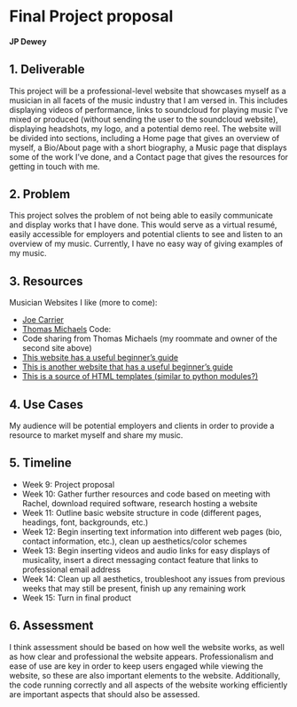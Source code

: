 # Final Project proposal
#### JP Dewey

## 1.	Deliverable
This project will be a professional-level website that showcases myself as a musician in all facets of the music industry that I am versed in. This includes displaying videos of performance, links to soundcloud for playing music I’ve mixed or produced (without sending the user to the soundcloud website), displaying headshots, my logo, and a potential demo reel. The website will be divided into sections, including a Home page that gives an overview of myself, a Bio/About page with a short biography, a Music page that displays some of the work I’ve done, and a Contact page that gives the resources for getting in touch with me.
## 2.	Problem
This project solves the problem of not being able to easily communicate and display works that I have done. This would serve as a virtual resumé, easily accessible for employers and potential clients to see and listen to an overview of my music. Currently, I have no easy way of giving examples of my music.
## 3.	Resources
Musician Websites I like (more to come):
- [Joe Carrier](http://www.joecarrier.net/)
- [Thomas Michaels](http://www.thomasjmichaels.com/index.html)
Code:
- Code sharing from Thomas Michaels (my roommate and owner of the second site above)
- [This website has a useful beginner’s guide](https://websitesetup.org/website-coding-html-css/)
- [This is another website that has a useful beginner’s guide](https://www.w3schools.com/howto/howto_website.asp)
- [This is a source of HTML templates (similar to python modules?)](https://html.com/resources/free-html-templates/)
## 4.	Use Cases
My audience will be potential employers and clients in order to provide a resource to market myself and share my music.
## 5.	Timeline
- Week 9: Project proposal
- Week 10: Gather further resources and code based on meeting with Rachel, download required software, research hosting a website
- Week 11: Outline basic website structure in code (different pages, headings, font, backgrounds, etc.)
- Week 12: Begin inserting text information into different web pages (bio, contact information, etc.), clean up aesthetics/color schemes
- Week 13: Begin inserting videos and audio links for easy displays of musicality, insert a direct messaging contact feature that links to professional email address
- Week 14: Clean up all aesthetics, troubleshoot any issues from previous weeks that may still be present, finish up any remaining work
- Week 15: Turn in final product
## 6.	Assessment
I think assessment should be based on how well the website works, as well as how clear and professional the website appears. Professionalism and ease of use are key in order to keep users engaged while viewing the website, so these are also important elements to the website. Additionally, the code running correctly and all aspects of the website working efficiently are important aspects that should also be assessed.
